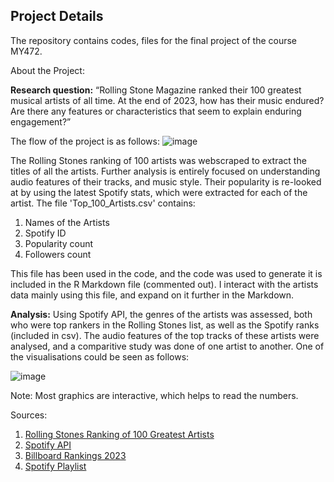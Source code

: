 Project Details 
--- 
The repository contains codes, files for the final project of the course MY472. 

About the Project: 

**Research question:** “Rolling Stone Magazine ranked their 100 greatest musical artists of all time. At the end of 2023, how has their music endured? Are there any features or characteristics that seem to explain enduring engagement?”

The flow of the project is as follows: 
![image](https://github.com/RiyaChhikara/LSE-MSc-Projects/assets/115228191/6c306548-9c9c-4e28-8190-8bf08eb3fa1f)

The Rolling Stones ranking of 100 artists was webscraped to extract the titles of all the artists. Further analysis is entirely focused on understanding audio features of their tracks, and music style. Their popularity is re-looked at by using the latest Spotify stats, which were extracted for each of the artist. 
The file 'Top_100_Artists.csv' contains: 
1. Names of the Artists
2. Spotify ID
3. Popularity count
4. Followers count

This file has been used in the code, and the code was used to generate it is included in the R Markdown file (commented out). I interact with the artists data mainly using this file, and expand on it further in the Markdown.

**Analysis:**
Using Spotify API, the genres of the artists was assessed, both who were top rankers in the Rolling Stones list, as well as the Spotify ranks (included in csv). The audio features of the top tracks of these artists were analysed, and a comparitive study was done of one artist to another. 
One of the visualisations could be seen as follows: 


![image](https://github.com/RiyaChhikara/LSE-MSc-Projects/assets/115228191/4fb21ddd-dbd7-41b0-8d21-ad55877ba154)


Note: Most graphics are interactive, which helps to read the numbers. 

Sources: 
1. [Rolling Stones Ranking of 100 Greatest Artists](https://www.rollingstone.com/music/music-lists/100-greatest-artists-147446/the-rolling-stones-6-30731/)
2. [Spotify API](https://developer.spotify.com/documentation/web-api)
3. [Billboard Rankings 2023](https://www.billboard.com/charts/year-end/2023/top-artists/)
4. [Spotify Playlist](https://open.spotify.com/playlist/37i9dQZF1DX8YNmLOBjUmx?si=d5e16b95268c4826)
